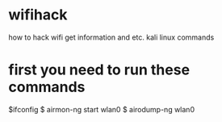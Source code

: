 # wifihack
how to hack wifi get information and etc. kali linux commands

# first you need to run these commands

$ifconfig
$ airmon-ng start wlan0
$ airodump-ng wlan0
